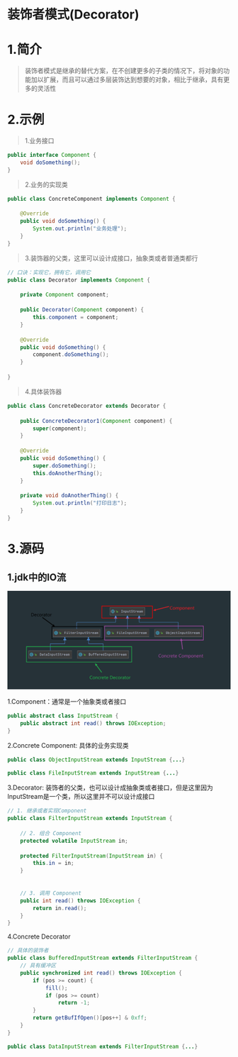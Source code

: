 # 装饰者模式(Decorator)

# 1.简介

> ​	装饰者模式是继承的替代方案，在不创建更多的子类的情况下，将对象的功能加以扩展，而且可以通过多层装饰达到想要的对象，相比于继承，具有更多的灵活性

# 2.示例

> 1.业务接口

```java
public interface Component {
    void doSomething();
}
```

> 2.业务的实现类

```java
public class ConcreteComponent implements Component {

    @Override
    public void doSomething() {
        System.out.println("业务处理");
    }
}
```

> 3.装饰器的父类，这里可以设计成接口，抽象类或者普通类都行

```java
// 口诀：实现它，拥有它，调用它
public class Decorator implements Component {

    private Component component;

    public Decorator(Component component) {
        this.component = component;
    }

    @Override
    public void doSomething() {
        component.doSomething();
    }

}
```

> 4.具体装饰器

```java
public class ConcreteDecorator extends Decorator {

    public ConcreteDecorator1(Component component) {
        super(component);
    }

    @Override
    public void doSomething() {
        super.doSomething();
        this.doAnotherThing();
    }

    private void doAnotherThing() {
        System.out.println("打印日志");
    }
}
```

# 3.源码

## 1.jdk中的IO流

![1609943968801](assets/1609943968801.png)

1.Component：通常是一个抽象类或者接口

```java
public abstract class InputStream {
    public abstract int read() throws IOException;
}
```

2.Concrete Component:  具体的业务实现类

```java
public class ObjectInputStream extends InputStream {...}
```

```java
public class FileInputStream extends InputStream {...}
```

3.Decorator: 装饰者的父类，也可以设计成抽象类或者接口，但是这里因为InputStream是一个类，所以这里并不可以设计成接口

```java
// 1. 继承或者实现Component
public class FilterInputStream extends InputStream {

    // 2. 组合 Component
    protected volatile InputStream in;

    protected FilterInputStream(InputStream in) {
        this.in = in;
    }


    // 3. 调用 Component
    public int read() throws IOException {
        return in.read();
    }
}
```

4.Concrete Decorator

```java
// 具体的装饰者
public class BufferedInputStream extends FilterInputStream {
    // 具有缓冲区
    public synchronized int read() throws IOException {
        if (pos >= count) {
            fill();
            if (pos >= count)
                return -1;
        }
        return getBufIfOpen()[pos++] & 0xff;
    }
}
```

```java
public class DataInputStream extends FilterInputStream {...}
```